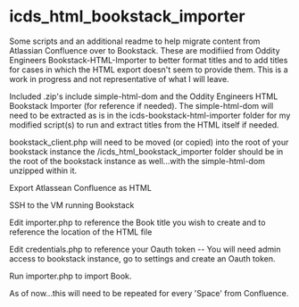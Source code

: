 # icds_html_bookstack_importer
Some scripts and an additional readme to help migrate content from Atlassian Confluence over to Bookstack. These are modifiied from Oddity Engineers Bookstack-HTML-Importer to better format titles and to add titles for cases in which the HTML export doesn't seem to provide them. This is a work in progress and not representative of what I will leave.

Included .zip's include simple-html-dom and the Oddity Engineers HTML Bookstack Importer (for reference if needed). The simple-html-dom will need to be extracted as is in the icds-bookstack-html-importer folder for my modified script(s) to run and extract titles from the HTML itself if needed.

bookstack_client.php will need to be moved (or copied) into the root of your bookstack instance
the /icds_html_bookstack_importer folder should be in the root of the bookstack instance as well...with the simple-html-dom unzipped within it.

Export Atlassean Confluence as HTML

SSH to the VM running Bookstack

Edit importer.php to reference the Book title you wish to create and to reference the location of the HTML file

Edit credentials.php to reference your Oauth token -- You will need admin access to bookstack instance, go to settings and create an Oauth token.

Run importer.php to import Book.

As of now...this will need to be repeated for every 'Space' from Confluence.


